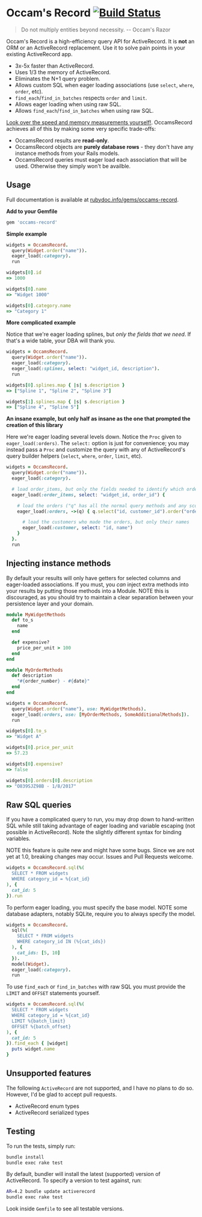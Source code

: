 # Occam's Record [![Build Status](https://travis-ci.org/jhollinger/occams-record.svg?branch=master)](https://travis-ci.org/jhollinger/occams-record)

> Do not multiply entities beyond necessity. -- Occam's Razor

Occam's Record is a high-efficiency query API for ActiveRecord. It is **not** an ORM or an ActiveRecord replacement. Use it to solve pain points in your existing ActiveRecord app.

* 3x-5x faster than ActiveRecord.
* Uses 1/3 the memory of ActiveRecord.
* Eliminates the N+1 query problem.
* Allows custom SQL when eager loading associations (use `select`, `where`, `order`, etc).
* `find_each`/`find_in_batches` respects `order` and `limit`.
* Allows eager loading when using raw SQL.
* Allows `find_each`/`find_in_batches` when using raw SQL.

[Look over the speed and memory measurements yourself!](https://github.com/jhollinger/occams-record/wiki/Measurements). OccamsRecord achieves all of this by making some very specific trade-offs:

* OccamsRecord results are **read-only**.
* OccamsRecord objects are **purely database rows** - they don't have any instance methods from your Rails models.
* OccamsRecord queries must eager load each association that will be used. Otherwise they simply won't be availble.

## Usage

Full documentation is available at [rubydoc.info/gems/occams-record](http://www.rubydoc.info/gems/occams-record).

**Add to your Gemfile**

```ruby
gem 'occams-record'
```

**Simple example**

```ruby
widgets = OccamsRecord.
  query(Widget.order("name")).
  eager_load(:category).
  run

widgets[0].id
=> 1000

widgets[0].name
=> "Widget 1000"

widgets[0].category.name
=> "Category 1"
```

**More complicated example**

Notice that we're eager loading splines, but *only the fields that we need*. If that's a wide table, your DBA will thank you.

```ruby
widgets = OccamsRecord.
  query(Widget.order("name")).
  eager_load(:category).
  eager_load(:splines, select: "widget_id, description").
  run

widgets[0].splines.map { |s| s.description }
=> ["Spline 1", "Spline 2", "Spline 3"]

widgets[1].splines.map { |s| s.description }
=> ["Spline 4", "Spline 5"]
```

**An insane example, but only half as insane as the one that prompted the creation of this library**

Here we're eager loading several levels down. Notice the `Proc` given to `eager_load(:orders)`. The `select:` option is just for convenience; you may instead pass a `Proc` and customize the query with any of ActiveRecord's query builder helpers (`select`, `where`, `order`, `limit`, etc).

```ruby
widgets = OccamsRecord.
  query(Widget.order("name")).
  eager_load(:category).

  # load order_items, but only the fields needed to identify which orders go with which widgets
  eager_load(:order_items, select: "widget_id, order_id") {

    # load the orders ("q" has all the normal query methods and any scopes defined on Order)
    eager_load(:orders, ->(q) { q.select("id, customer_id").order("order_date DESC") }) {

      # load the customers who made the orders, but only their names
      eager_load(:customer, select: "id, name")
    }
  }.
  run
```

## Injecting instance methods

By default your results will only have getters for selected columns and eager-loaded associations. If you must, you *can* inject extra methods into your results by putting those methods into a Module. NOTE this is discouraged, as you should try to maintain a clear separation between your persistence layer and your domain.

```ruby
module MyWidgetMethods
  def to_s
    name
  end

  def expensive?
    price_per_unit > 100
  end
end

module MyOrderMethods
  def description
    "#{order_number} - #{date}"
  end
end

widgets = OccamsRecord.
  query(Widget.order("name"), use: MyWidgetMethods).
  eager_load(:orders, use: [MyOrderMethods, SomeAdditionalMethods]).
  run

widgets[0].to_s
=> "Widget A"

widgets[0].price_per_unit
=> 57.23

widgets[0].expensive?
=> false

widgets[0].orders[0].description
=> "O839SJZ98B - 1/8/2017"
```

## Raw SQL queries

If you have a complicated query to run, you may drop down to hand-written SQL while still taking advantage of eager loading and variable escaping (not possible in ActiveRecord). Note the slightly different syntax for binding variables.

NOTE this feature is quite new and might have some bugs. Since we are not yet at 1.0, breaking changes may occur. Issues and Pull Requests welcome.

```ruby
widgets = OccamsRecord.sql(%(
  SELECT * FROM widgets
  WHERE category_id = %{cat_id}
), {
  cat_id: 5
}).run
```

To perform eager loading, you must specify the base model. NOTE some database adapters, notably SQLite, require you to always specify the model.

```ruby
widgets = OccamsRecord.
  sql(%(
    SELECT * FROM widgets
    WHERE category_id IN (%{cat_ids})
  ), {
    cat_ids: [5, 10]
  }).
  model(Widget).
  eager_load(:category).
  run
```

To use `find_each` or `find_in_batches` with raw SQL you must provide the `LIMIT` and `OFFSET` statements yourself.

```ruby
widgets = OccamsRecord.sql(%(
  SELECT * FROM widgets
  WHERE category_id = %{cat_id}
  LIMIT %{batch_limit}
  OFFSET %{batch_offset}
), {
  cat_id: 5
}).find_each { |widget|
  puts widget.name
}
```

## Unsupported features

The following `ActiveRecord` are not supported, and I have no plans to do so. However, I'd be glad to accept pull requests.

* ActiveRecord enum types
* ActiveRecord serialized types

## Testing

To run the tests, simply run:

```bash
bundle install
bundle exec rake test
```

By default, bundler will install the latest (supported) version of ActiveRecord. To specify a version to test against, run:

```bash
AR=4.2 bundle update activerecord
bundle exec rake test
```

Look inside `Gemfile` to see all testable versions.
